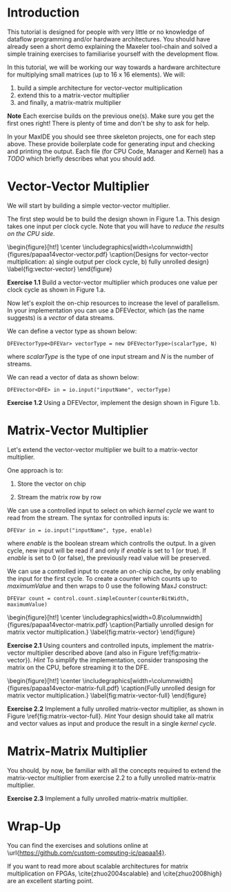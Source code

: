 # Introduction

This tutorial is designed for people with very little or no knowledge
of dataflow programming and/or hardware architectures. You should have
already seen a short demo explaining the Maxeler tool-chain and solved
a simple training exercises to familiarise yourself with the
development flow.

In this tutorial, we will be working our way towards a hardware
architecture for multiplying small matrices (up to 16 x 16
elements). We will:

1. build a simple architecture for vector-vector
   multiplication
2. extend this to a matrix-vector multiplier
3. and finally, a matrix-matrix multiplier

__Note__ Each exercise builds on the previous one(s). Make sure you get
the first ones right! There is plenty of time and don't be shy to ask
for help.

In your MaxIDE you should see three skeleton projects, one for each
step above. These provide boilerplate code for generating input and
checking and printing the output. Each file (for CPU Code, Manager and
Kernel) has a _TODO_ which briefly describes what you should add.

# Vector-Vector Multiplier

We will start by building a simple vector-vector multiplier.
<!-- If $\vec{a}$ and $\vec{b}$ are our vectors, then you should implement: -->
<!-- ``` -->
<!-- dot = 0 -->
<!-- for i = 0, i < n, i++ -->
<!--    dot += a[i] * b[i] -->
<!-- output dot -->
<!-- ``` -->

The first step would be to build the design shown in Figure 1.a.
This design takes one input per clock cycle. Note that you will have
to _reduce the results on the CPU side_.

\begin{figure}[ht!]
  \center
  \includegraphics[width=\columnwidth]{figures/papaa14vector-vector.pdf}
  \caption{Designs for vector-vector multiplication: a) single output
  per clock cycle, b) fully unrolled design}
  \label{fig:vector-vector}
\end{figure}


__Exercise 1.1__ Build a vector-vector multiplier which produces one
value per clock cycle as shown in Figure 1.a.


Now let's exploit the on-chip resources to increase the level of
parallelism.
In your implementation you can use a DFEVector<DFEVar>, which (as the
name suggests) is a _vector_ of data streams.

We can define a vector type as shown below:

```
DFEVectorType<DFEVar> vectorType = new DFEVectorType>(scalarType, N)
```

where _scalarType_ is the type of one input stream and _N_ is the
number of streams.

We can read a vector of data as shown below:

```
DFEVector<DFE> in = io.input("inputName", vectorType)
```

__Exercise 1.2__ Using a DFEVector, implement the design shown in Figure 1.b.


# Matrix-Vector Multiplier

Let's extend the vector-vector multiplier we built to a matrix-vector
multiplier.

One approach is to:

1. Store the vector on chip

2. Stream the matrix row by row

We can use a controlled input to select on which _kernel cycle_ we
want to read from the stream. The syntax for controlled inputs is:

```
DFEVar in = io.input("inputName", type, enable)
```

where _enable_ is the boolean stream which controlls the output. In a
given cycle, new input will be read if and only if _enable_ is set to
1 (or true). If _enable_ is set to 0 (or false), the previously read
value will be preserved.

We can use a controlled input to create an on-chip cache, by only
enabling the input for the first cycle. To create a counter which
counts up to _maximumValue_ and then wraps to 0 use the following MaxJ
construct:

```
DFEVar count = control.count.simpleCounter(counterBitWidth, maximumValue)
```

\begin{figure}[ht!]
  \center
  \includegraphics[width=0.8\columnwidth]{figures/papaa14vector-matrix.pdf}
  \caption{Partially unrolled design for matrix vector multiplication.}
  \label{fig:matrix-vector}
\end{figure}


__Exercise 2.1__ Using counters and controlled inputs, implement the
matrix-vector multiplier described above (and also in Figure
\ref{fig:matrix-vector}). _Hint_ To simplify the implementation,
consider transposing the matrix on the CPU, before streaming it to the
DFE.

\begin{figure}[ht!]
  \center
  \includegraphics[width=\columnwidth]{figures/papaa14vector-matrix-full.pdf}
  \caption{Fully unrolled design for matrix vector multiplication.}
  \label{fig:matrix-vector-full}
\end{figure}


__Exercise 2.2__ Implement a fully unrolled matrix-vector multiplier,
as shown in Figure \ref{fig:matrix-vector-full}.  _Hint_ Your design
should take all matrix and vector values as input and produce the
result in a single _kernel cycle_.

# Matrix-Matrix Multiplier

You should, by now, be familiar with all the concepts required to
extend the matrix-vector multiplier from exercise 2.2 to a fully
unrolled matrix-matrix multiplier.

__Exercise 2.3__ Implement a fully unrolled matrix-matrix multiplier.

# Wrap-Up

You can find the exercises and solutions online at
\url{https://github.com/custom-computing-ic/papaa14}.

If you want to read more about scalable architectures for matrix
multiplication on FPGAs, \cite{zhuo2004scalable} and
\cite{zhuo2008high} are an excellent starting point.
